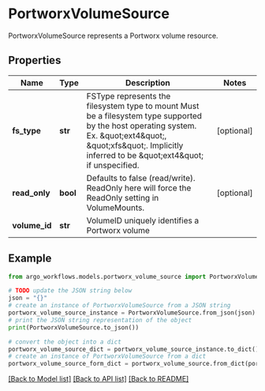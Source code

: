 # PortworxVolumeSource

PortworxVolumeSource represents a Portworx volume resource.

## Properties

Name | Type | Description | Notes
------------ | ------------- | ------------- | -------------
**fs_type** | **str** | FSType represents the filesystem type to mount Must be a filesystem type supported by the host operating system. Ex. \&quot;ext4\&quot;, \&quot;xfs\&quot;. Implicitly inferred to be \&quot;ext4\&quot; if unspecified. | [optional] 
**read_only** | **bool** | Defaults to false (read/write). ReadOnly here will force the ReadOnly setting in VolumeMounts. | [optional] 
**volume_id** | **str** | VolumeID uniquely identifies a Portworx volume | 

## Example

```python
from argo_workflows.models.portworx_volume_source import PortworxVolumeSource

# TODO update the JSON string below
json = "{}"
# create an instance of PortworxVolumeSource from a JSON string
portworx_volume_source_instance = PortworxVolumeSource.from_json(json)
# print the JSON string representation of the object
print(PortworxVolumeSource.to_json())

# convert the object into a dict
portworx_volume_source_dict = portworx_volume_source_instance.to_dict()
# create an instance of PortworxVolumeSource from a dict
portworx_volume_source_form_dict = portworx_volume_source.from_dict(portworx_volume_source_dict)
```
[[Back to Model list]](../README.md#documentation-for-models) [[Back to API list]](../README.md#documentation-for-api-endpoints) [[Back to README]](../README.md)


